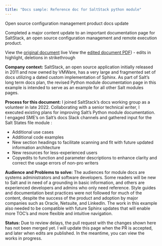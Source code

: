 ```yaml
---
title: "Docs sample: Reference doc for SaltStack python module"
---
```


Open source configuration management product docs update

Completed a major content update to an important documentation page for SaltStack, an open source configuration management and remote execution product.   

View the [original document](https://docs.saltproject.io/en/latest/ref/states/all/salt.states.file.html#salt.states.file.comment) live
View the [edited document PDF](https://bennetthub500.github.io/personal/pdfs/SaltDocsExample1.pdf)) - edits in highlight, deletions in strikethrough

**Company context:** SaltStack, an open source application initially released in 2011 and now owned by VMWare, has a very large and fragmented set of docs utilizing a dated custom implementation of Sphinx.  As part of Salt’s long term docs plan, the revised Python module documentation page in this example is intended to serve as an example for all other Salt modules pages.  

**Process for this document:**  I joined SaltStack’s docs working group as a volunteer in late 2022.  Collaborating with a senior technical writer, I executed existing plans for improving Salt’s Python module documentation. 
I engaged SME’s on Salt’s docs Slack channels and gathered input for the Salt States file module :
- Additional use cases 
- Additional code examples
- New section headings to facilitate scanning and fit with future updated information architecture
- New resources for less-experienced users
- Copyedits to function and parameter descriptions to enhance clarity and correct the usage errors of non-pro writers

**Audience and Problems to solve:** The audiences for module docs are systems administrators and software developers. Some readers will be new to Salt and in need of a grounding in basic information, and others are experienced developers and admins who only need reference.  Style guides and documentation best practices were not followed for much of the content, despite the success of the product and adoption by major companies such as Oracle, Netsuite, and LinkedIn.  The work in this example also needed to be compatible with future Sphinx updates that will enable more TOC’s and more flexible and intuitive navigation.   

**Status:** Due to review delays, the pull request with the changes shown here has not been merged yet.  I will update this page when the PR is accepted, and later when edits are published.  In the meantime, you can view the works in progress. 
